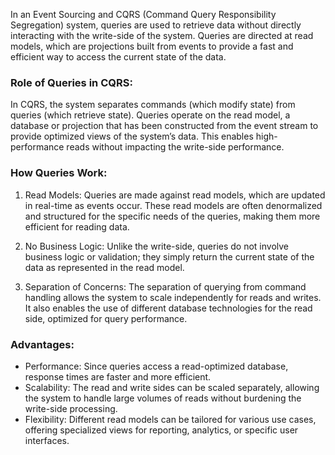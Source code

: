 In an Event Sourcing and CQRS (Command Query Responsibility Segregation) system, queries are used to retrieve data without 
directly interacting with the write-side of the system. Queries are directed at read models, which are projections built 
from events to provide a fast and efficient way to access the current state of the data.

### Role of Queries in CQRS:
In CQRS, the system separates commands (which modify state) from queries (which retrieve state). Queries operate on the 
read model, a database or projection that has been constructed from the event stream to provide optimized views of the 
system’s data. This enables high-performance reads without impacting the write-side performance.

### How Queries Work:
1. Read Models: Queries are made against read models, which are updated in real-time as events occur. These read models are 
often denormalized and structured for the specific needs of the queries, making them more efficient for reading data.

2. No Business Logic: Unlike the write-side, queries do not involve business logic or validation; they simply return the 
current state of the data as represented in the read model.

3. Separation of Concerns: The separation of querying from command handling allows the system to scale independently for 
reads and writes. It also enables the use of different database technologies for the read side, optimized for query 
performance.

### Advantages:
* Performance: Since queries access a read-optimized database, response times are faster and more efficient.
* Scalability: The read and write sides can be scaled separately, allowing the system to handle large volumes of reads 
without burdening the write-side processing.
* Flexibility: Different read models can be tailored for various use cases, offering specialized views for reporting, 
analytics, or specific user interfaces.